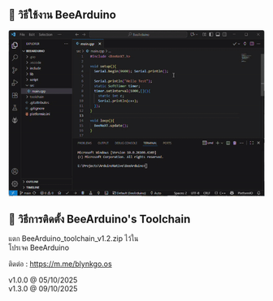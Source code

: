 ## 🐝 วิธีใช้งาน BeeArduino

![BeeArduino - How to Use](BeeArduino_HowtoUse.gif)

## 🐝 วิธีการติดตั้ง BeeArduino's Toolchain

แตก BeeArduino_toolchain_v1.2.zip  ไว้ใน  
โปรเจค  BeeArduino

ติดต่อ : https://m.me/blynkgo.os

v1.0.0 @ 05/10/2025  
v1.3.0 @ 09/10/2025  

